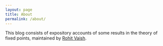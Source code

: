```yaml
---
layout: page
title: About
permalink: /about/
---
```


This blog consists of expository accounts of some results in the theory of fixed points, maintained by [Rohit Vaish](https://sites.google.com/site/rohitvaish31/).

